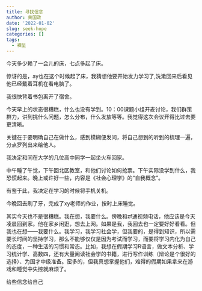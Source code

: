 ```yaml
---
title: 寻找信念
author: 黄国政
date: '2022-01-02'
slug: seek-hope
categories: []
tags:
  - 裸呈
---
```


<!--more-->

今天多少赖了一会儿的床，七点多起了床。

惊讶的是，ay也在这个时候起了床，我猜想他要开始发力学习了,洗漱回来后看见他已经戴着耳机在看电脑了。

我很快背着书包离开了宿舍。

今天早上的状态很糟糕，什么也没有学到。10：00课题小组开麦讨论，我们群策群力，讲到挑什么问题，怎么分布，什么发放等等。我觉得这次会议开得比过去要更清晰。

关键在于要明确自己在做什么，感到模糊便发问，将自己想到的听到的梳理一遍，分点罗列出来给他人。

我决定和同在大学的几位高中同学一起坐火车回家。

中午睡了午觉，下午回北区教室，和他们讨论如何抢票。下午实际没学到什么，我恐慌起来。晚上或许好一些，内容是《社会心理学》的“自我概念”。

有鉴于此，我决定在学习的时候将手机关机。

今晚回去刷了牙，完成了xy老师的作业，按时上床睡觉。

其实今天也不是很糟糕。我在想，我要什么。傍晚和zf通视频电话，他应该是今天凌晨回到家。他在家乡闲逛，想去上网。如果是我，我回去也一定要好好看看。但我也在想——我要什么。我学习，我学习社会学，但我要的，是得到知识，所以需要长时间的坚持学习，那么不能够仅仅是因为考试而学习，而要将学习内化为自己的态度，一种生活的习惯和常态。比如，我想在假期学习R语言，做文本分析、学习统计学、高数四，还有大量阅读社会学的书籍，进行写作训练（辩论是个很好的选择）、为国才中级准备。蛮多的，但我真想掌握他们，难得的假期如果拿来在游戏和睡觉中失控就麻烦了。

给些信念给自己